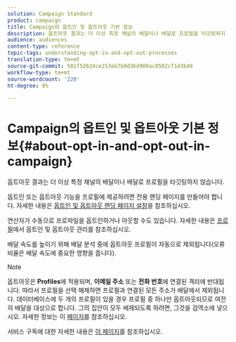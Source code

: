 ```yaml
---
solution: Campaign Standard
product: campaign
title: Campaign의 옵트인 및 옵트아웃 기본 정보
description: 옵트아웃 결과는 더 이상 특정 채널의 배달이나 배달로 프로필을 타깃팅하지 않습니다.
audience: audiences
content-type: reference
topic-tags: understanding-opt-in-and-opt-out-processes
translation-type: tm+mt
source-git-commit: 501f52624ce253eb7b0d36d908ac8502cf1d3b48
workflow-type: tm+mt
source-wordcount: '220'
ht-degree: 9%

---
```



# Campaign의 옵트인 및 옵트아웃 기본 정보{#about-opt-in-and-opt-out-in-campaign}

옵트아웃 결과는 더 이상 특정 채널의 배달이나 배달로 프로필을 타깃팅하지 않습니다.

옵트인 또는 옵트아웃 기능을 프로필에 제공하려면 전용 랜딩 페이지를 만들어야 합니다. 자세한 내용은 [옵트인 및 옵트아웃 랜딩 페이지 설정](../../audiences/using/managing-opt-in-and-opt-out-in-campaign.md#setting-up-opt-in-and-opt-out-landing-pages)을 참조하십시오.

연산자가 수동으로 프로파일을 옵트인하거나 아웃할 수도 있습니다. 자세한 내용은 [프로필](../../audiences/using/managing-opt-in-and-opt-out-in-campaign.md#managing-opt-in-and-opt-out-from-a-profile)에서 옵트인 및 옵트아웃 관리를 참조하십시오.

배달 속도를 높이기 위해 배달 분석 중에 옵트아웃 프로필이 자동으로 제외됩니다(오류 비율은 배달 속도에 중요한 영향을 줍니다).

>[!NOTE]
>
>옵트아웃은 **Profiles**&#x200B;에 적용되며, **이메일 주소** 또는 **전화 번호**&#x200B;에 연결된 격리에 반대됩니다. 따라서 프로필을 선택 해제하면 프로필과 연결된 모든 주소가 배달에서 제외됩니다. 데이터베이스에 두 개의 프로필이 있을 경우 프로필 중 하나만 옵트아웃되므로 여전히 배달을 대상으로 합니다. 그의 집안이 모두 배제되도록 하려면, 그것을 검역소에 넣으시오. 자세한 정보는 이 [페이지](../../sending/using/understanding-quarantine-management.md#identifying-quarantined-addresses-for-the-entire-platform)를 참조하십시오.

서비스 구독에 대한 자세한 내용은 [이 페이지](../../audiences/using/about-subscriptions.md)를 참조하십시오.
